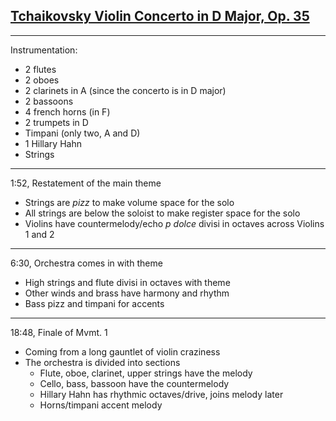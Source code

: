 
## [Tchaikovsky Violin Concerto in D Major, Op. 35](https://www.youtube.com/watch?v=-Mc1jXhW6i0)


---

Instrumentation:

- 2 flutes
- 2 oboes
- 2 clarinets in A (since the concerto is in D major)
- 2 bassoons
- 4 french horns (in F)
- 2 trumpets in D
- Timpani (only two, A and D)
- 1 Hillary Hahn
- Strings

---

1:52, Restatement of the main theme

- Strings are *pizz* to make volume space for the solo
- All strings are below the soloist to make register space for the solo
- Violins have countermelody/echo *p dolce* divisi in octaves across Violins 1 and 2

---

6:30, Orchestra comes in with theme

- High strings and flute divisi in octaves with theme
- Other winds and brass have harmony and rhythm
- Bass pizz and timpani for accents

---

18:48, Finale of Mvmt. 1

- Coming from a long gauntlet of violin craziness
- The orchestra is divided into sections
	- Flute, oboe, clarinet, upper strings have the melody
	- Cello, bass, bassoon have the countermelody
	- Hillary Hahn has rhythmic octaves/drive, joins melody later
	- Horns/timpani accent melody